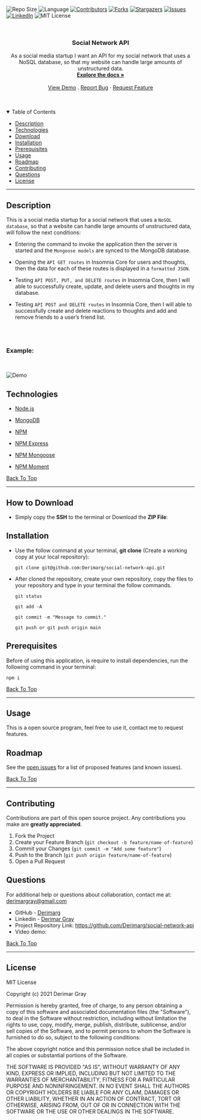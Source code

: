 ![Repo Size][repo-size]
![Language][github-language]
[![Contributors][contributors-shield]][contributors-url]
[![Forks][forks-shield]][forks-url]
[![Stargazers][stars-shield]][stars-url]
[![Issues][issues-shield]][issues-url]
[![LinkedIn][linkedin-shield]][linkedin-url]
![MIT License][license-shield]

<br />
<p align="center">

<h3 align="center" id="social-network-api">Social Network API</h3>

<p align="center">
As a social media startup I want an API for my social network that uses a NoSQL database, so that my website can handle large amounts of unstructured data.
<br />
<a href="#how-to-download"><strong>Explore the docs »</strong></a>
<br />
<br />
<a href="#example">View Demo</a>
.
<a href="https://github.com/Derimarg/social-network-api/issues">Report Bug</a>
·
<a href="https://github.com/Derimarg/social-network-api/issues">Request Feature</a>
</p>
</p>
<br />
<br />

<details open="open">
<summary>Table of Contents</summary>
<ul>
<li><a href="#description">Description</a></li>
<li><a href="#technologies">Technologies</a></li>
<li><a href="#how-to-download">Download</a></li>
<li><a href="#installation">Installation</a></li>
<li><a href="#prerequisites">Prerequisites</a></li>
<li><a href="#usage">Usage</a></li>
<li><a href="#roadmap">Roadmap</a></li>
<li><a href="#contributing">Contributing</a></li>
<li><a href="#questions">Questions</a></li>
<li><a href="#license">License</a></li>
</ul>
</details>

---

## Description

This is a social media startup for a social network that uses a `NoSQL database`, so that a website can handle large amounts of unstructured data, will follow the next conditions:

- Entering the command to invoke the application then the server is started and the `Mongoose models` are synced to the MongoDB database.

- Opening the `API GET routes` in Insomnia Core for users and thoughts, then the data for each of these routes is displayed in a `formatted JSON`.

- Testing `API POST, PUT, and DELETE routes` in Insomnia Core, then I will able to successfully create, update, and delete users and thoughts in my database.

- Testing `API POST and DELETE routes` in Insomnia Core, then I will able to successfully create and delete reactions to thoughts and add and remove friends to a user’s friend list.

<br />
<br />

### Example:

<br/>

![Demo](./assets/images/demo.gif)

## Technologies

- <p><a href="https://nodejs.org/">Node.js</a></p>
- <p><a href="https://www.mongodb.com/">MongoDB</a></p>
- <p><a href="https://www.npmjs.com/">NPM</a></p>
- <p><a href="https://www.npmjs.com/package/express">NPM Express</a></p>
- <p><a href="https://www.npmjs.com/package/mongoose">NPM Mongoose</a></p>
- <p><a href="https://www.npmjs.com/package/moment">NPM Moment</a></p>

[Back To Top](#social-network-api)

---

## How to Download

- Simply copy the **SSH** to the terminal or Download the **ZIP File**:

## Installation

- Use the follow command at your terminal, **git clone** (Create a working copy at your local repository):

  ```
  git clone git@github.com:Derimarg/social-network-api.git
  ```

- After cloned the repository, create your own repository, copy the files to your repository and type in your terminal the follow commands.

  ```
  git status

  git add -A

  git commit -m "Message to commit."

  git push or git push origin main
  ```

## Prerequisites

Before of using this application, is require to install dependencies, run the following command in your terminal:

```
npm i
```

[Back To Top](#social-network-api)

---

## Usage

This is a open source program, feel free to use it, contact me to request features.

<!-- ROADMAP -->

## Roadmap

See the [open issues](https://github.com/Derimarg/social-network-api/issues) for a list of proposed features (and known issues).

[Back To Top](#social-network-api)

---

<!-- CONTRIBUTORS -->

## Contributing

Contributions are part of this open source project. Any contributions you make are **greatly appreciated**.

1. Fork the Project
2. Create your Feature Branch (`git checkout -b feature/name-of-feature`)
3. Commit your Changes (`git commit -m "Add some feature"`)
4. Push to the Branch (`git push origin feature/name-of-feature`)
5. Open a Pull Request

## Questions

For additional help or questions about collaboration, contact me at: derimargray@gmail.com

- GitHub - [Derimarg](https://github.com/Derimarg/)
- Linkedin - [Derimar Gray](https://www.linkedin.com/in/derimar-gray-676275132/)
- Project Repository Link: https://github.com/Derimarg/social-network-api
- Video demo:

[Back To Top](#social-network-api)

---

## License

MIT License

Copyright (c) 2021 Derimar Gray

Permission is hereby granted, free of charge, to any person obtaining a copy
of this software and associated documentation files (the "Software"), to deal
in the Software without restriction, including without limitation the rights
to use, copy, modify, merge, publish, distribute, sublicense, and/or sell
copies of the Software, and to permit persons to whom the Software is
furnished to do so, subject to the following conditions:

The above copyright notice and this permission notice shall be included in all
copies or substantial portions of the Software.

THE SOFTWARE IS PROVIDED "AS IS", WITHOUT WARRANTY OF ANY KIND, EXPRESS OR
IMPLIED, INCLUDING BUT NOT LIMITED TO THE WARRANTIES OF MERCHANTABILITY,
FITNESS FOR A PARTICULAR PURPOSE AND NONINFRINGEMENT. IN NO EVENT SHALL THE
AUTHORS OR COPYRIGHT HOLDERS BE LIABLE FOR ANY CLAIM, DAMAGES OR OTHER
LIABILITY, WHETHER IN AN ACTION OF CONTRACT, TORT OR OTHERWISE, ARISING FROM,
OUT OF OR IN CONNECTION WITH THE SOFTWARE OR THE USE OR OTHER DEALINGS IN THE
SOFTWARE.

[repo-size]: https://img.shields.io/github/repo-size/Derimarg/social-network-api?style=for-the-badge
[github-language]: https://img.shields.io/github/languages/top/Derimarg/social-network-api?color=yellow&style=for-the-badge
[contributors-shield]: https://img.shields.io/github/contributors/Derimarg/social-network-api.svg?style=for-the-badge
[contributors-url]: https://github.com/Derimarg/social-network-api/graphs/contributors
[forks-shield]: https://img.shields.io/github/forks/Derimarg/social-network-api.svg?color=9cf&style=for-the-badge
[forks-url]: https://github.com/Derimarg/social-network-api/network/members
[stars-shield]: https://img.shields.io/github/stars/Derimarg/social-network-api.svg?color=blueviolet&style=for-the-badge
[stars-url]: https://github.com/Derimarg/social-network-api/stargazers
[issues-shield]: https://img.shields.io/github/issues/Derimarg/social-network-api.svg?style=for-the-badge
[issues-url]: https://github.com/Derimarg/social-network-api/issues
[license-shield]: https://img.shields.io/static/v1?label=license&message=MIT&color=yellowgreen.svg&style=for-the-badge
[linkedin-shield]: https://img.shields.io/badge/-LinkedIn-black.svg?style=for-the-badge&logo=linkedin&colorB=555
[linkedin-url]: https://www.linkedin.com/in/derimar-gray-676275132/

